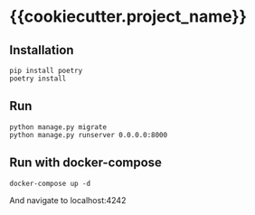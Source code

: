 # {{cookiecutter.project_name}}

## Installation

```
pip install poetry
poetry install
```

## Run

```
python manage.py migrate
python manage.py runserver 0.0.0.0:8000
```

## Run with docker-compose

```
docker-compose up -d
```

And navigate to localhost:4242
